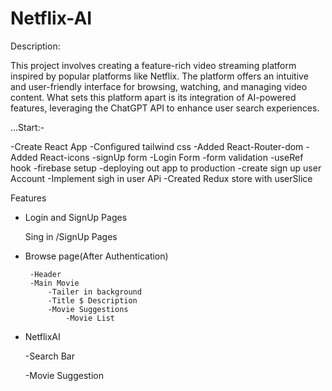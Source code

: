 
# Netflix-AI

Description:

This project involves creating a feature-rich video streaming platform inspired by popular platforms like Netflix. The platform offers an intuitive and user-friendly interface for browsing, watching, and managing video content. What sets this platform apart is its integration of AI-powered features, leveraging the ChatGPT API to enhance user search experiences.

...Start:-

-Create React App
-Configured tailwind css
-Added React-Router-dom
-Added React-icons
-signUp form 
-Login Form
-form validation
-useRef hook
-firebase setup
-deploying out app to production 
-create sign up user Account
-Implement sigh in user APi
-Created Redux store with userSlice



Features

- Login and SignUp Pages 

    Sing in /SignUp  Pages
 - Browse page(After Authentication)

        -Header   
        -Main Movie  
            -Tailer in background
            -Title $ Description
            -Movie Suggestions 
                -Movie List

- NetflixAI

     -Search Bar

     -Movie Suggestion
     




